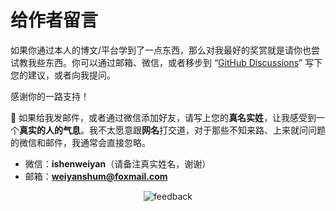 # 给作者留言

如果你通过本人的博文/平台学到了一点东西，那么对我最好的奖赏就是请你也尝试教我些东西。你可以通过邮箱、微信，或者移步到 “[GitHub Discussions](https://github.com/shenweiyan/Knowledge-Garden/discussions/16)” 写下您的建议，或者向我提问。

感谢你的一路支持！


📢 如果给我发邮件，或者通过微信添加好友，请写上您的**真名实姓**，让我感受到一个**真实的人的气息**。我不太愿意跟**网名**打交道，对于那些不知来路、上来就问问题的微信和邮件，我通常会直接忽略。

- 微信：**ishenweiyan**（请备注真实姓名，谢谢）
- 邮箱：**weiyanshum@foxmail.com**

<p align="center">
    <img src="https://shub.weiyan.tech/mkdocs/feedback.gif" alt="feedback">
</p>

<script src="https://giscus.app/client.js"
	data-repo="shenweiyan/Knowledge-Garden"
	data-repo-id="R_kgDOKgxWlg"
	data-mapping="number"
	data-term="16"
	data-reactions-enabled="1"
	data-emit-metadata="0"
	data-input-position="bottom"
	data-theme="light"
	data-lang="zh-CN"
	crossorigin="anonymous"
	async>
</script>
